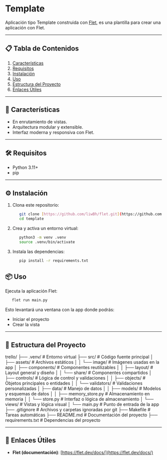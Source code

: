 # Template
Aplicación tipo Template construida con [Flet](https://flet.dev/), 
es una plantilla para crear una aplicación con Flet.

---
## 📋 Tabla de Contenidos

1. [Características](#-características)
2. [Requisitos](#-requisitos)
3. [Instalación](#-instalación)
4. [Uso](#-uso)
5. [Estructura del Proyecto](#-estructura-del-proyecto)
6. [Enlaces Útiles](#-enlaces-útiles)


---
## 🚀 Características

- En enrutamiento de vistas.
- Arquitectura modular y extensible.
- Interfaz moderna y responsiva con Flet.

---
## 🛠️ Requisitos
* Python 3.11+
* pip

---
## ⚙️ Instalación
1. Clona este repositorio:

   ```bash
      git clone [https://github.com/liwBh/flet.git](https://github.com/liwBh/flet.git)
      cd template
   ```

2. Crea y activa un entorno virtual:

   ```bash
      python3 -m venv .venv
      source .venv/bin/activate
   ```

3. Instala las dependencias:

   ```bash
      pip install -r requirements.txt
   ```

## 📦 Uso

Ejecuta la aplicación Flet:

```bash
   flet run main.py
```

Esto levantará una ventana con la app donde podrás:
- Iniciar el proyecto
- Crear la vista

---
## 📂 Estructura del Proyecto
trello/
├── .venv/                   # Entorno virtual
├── src/                    # Código fuente principal
│   ├── assets/             # Archivos estáticos
│   │   └── image/          # Imágenes usadas en la app
│   ├── components/         # Componentes reutilizables
│   │   ├── layout/         # Layout general y diseño
│   │   └── share/          # Componentes compartidos
│   ├── controls/           # Lógica de control y validaciones
│   │   ├── objects/        # Objetos principales o entidades
│   │   └── validators/     # Validaciones personalizadas
│   ├── data/               # Manejo de datos
│   │   ├── models/         # Modelos y esquemas de datos
│   │   ├── memory_store.py # Almacenamiento en memoria
│   │   └── store.py        # Interfaz o lógica de almacenamiento
│   └── views/              # Vistas y lógica visual
│       └── main.py         # Punto de entrada de la app
├── .gitignore              # Archivos y carpetas ignoradas por git
├── Makefile                # Tareas automáticas
├── README.md               # Documentación del proyecto
├── requirements.txt        # Dependencias del proyecto


---
## 🔗 Enlaces Útiles
* **Flet (documentación)**: [https://flet.dev/docs/](https://flet.dev/docs/)
